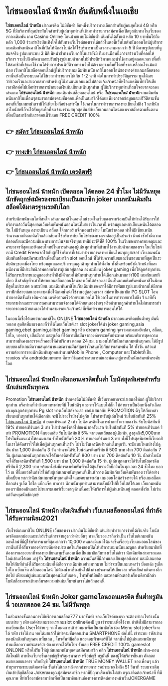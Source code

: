 # ไก่ชนออนไลน์ น้ําหนัก   อันดับหนึ่งในเอเชีย 

**ไก่ชนออนไลน์ น้ําหนัก** ฝากเครดิต ไม่มีขั้นต่ำ  อีกหนึ่งบริการทางเลือกสำหรับผู้คนยุคใหม่ 4G หรือ 5G ที่มีบริการที่สุดประทับใจสำหรับผู้เล่นทุกท่านที่เข้ามาทำรายการสมัครเพื่อเปิดยูสกับทางในเว็บของเราลงเดิมพัน เกม Casino Online โอนฝากแบบไม่มีขั้นต่ำ เดิมพันได้ตั้งแต่ หลัก 10 บาทขึ้นไปถึงหลัก 1,000 ร่วมร่าเริงบันเทิงใจไปกับทางเว็บไซต์ของเราได้แล้วในตอนี้เว็บไซต์พนันออนไลน์ผู้บริการเกมเดิมพันพนันคาสิโนที่เปิดให้นักล่าโบนัสได้ใช้บริการมาเป็นเวลานานมากกว่า 5 ปี มีภาพรูปแบบที่ดูสมจจริง รูปแบบระบบ 3 มิติ
มิหนำซ้ำทางเว็บคาสิโนเรายังมี ทีมงานมือหนึ่งการสร้างเว็บที่คอยให้บริการ  รวมไปถึงพัฒนาและปรับปรุงรูปแบบตัวเกมให้มีประสิทธิภาพและน่าใช้งานอยู่ตลอดเวลา เพื่อที่ให้สมาชิกที่เข้ามาใช้งานได้รับการปรนนิบัติจากทางเว็บไซต์เราอย่างเต็มที่โดยที่ขาดเหลืออะไรแม้แต่น้อย เว็บคาสิโนสล็อตออนไลน์ผู้ให้บริการเกมเดิมพันพนันคาสิโนออนไลน์ของทางค่ายเกมสล็อตของเรานั้นยังเป็นระบบออโต้ใช้เวลาทำรายการไม่เกิน 1-2 นาที ต่อในการทำประวัติธุกรรม พูดได้เลยว่าIรวดเร็วและสะดวกสบายสำหรับผู้ใช้งานแน่นอนและไม่ต้องแจ้งเจ้าหน้าที่หรือแอดมินที่ทำให้เสียเวลาอีกต่อไปเมื่อทำรายการฝากยอดเงินกับเซียนพนันทุกท่าน
ผู้ใช้บริการทุกท่านที่สนใจอยากจะลองเล่นเกม **ไก่ชนออนไลน์ น้ําหนัก** เกมเดิมพันสล็อตออนไลน์ หรือ ***ไก่ชนออนไลน์ น้ําหนัก*** เกมเดิมพันพนันคาสิโนเพื่อนๆสามารถสมัครตามขั้นตอนเพื่อเป็นสมาชิกได้เลยเพียงกรอกข้อมูลและปรัวัติตามขั้นตอนที่เว็บเกมพนันเรามีให้เพียงไม่กี่อย่างเท่านั้น ใช้เวลาในการทำรายการลงทะเบียนไม่ถึง 1 นาทีนักล่าโบนัสฟรีก็จะได้รับยูสเพื่อที่จะเข้ามาร่วมสนุกสุดมันส์กับเว็บเกมออนไลน์ของเราสมัครตามขั้นตอนเพื่อเป็นสมาชิกกับเราตอนนี้รับเลย FREE CREDIT 100%

## 👉 [สมัคร ไก่ชนออนไลน์ น้ําหนัก](https://archa888.com/)
## 👉 [ทางเข้า ไก่ชนออนไลน์ น้ําหนัก](https://archa888.com/)
## 👉 [ไก่ชนออนไลน์ น้ําหนัก เครดิตฟรี](https://archa888.com/)

## ไก่ชนออนไลน์ น้ําหนัก เปิดตลอด ได้ตลอด 24 ชั่วโมง ไม่มีวันหยุดนักขัตฤกษ์สมัครลงทะเบียนเป็นสมาชิก joker เกมพนันเดิมพันสล็อตได้มาตรฐานระดับโลก

สำหรับนักพนันคนใดที่สนใจ เล่นเกมคาสิโนออนไลน์ของในเว็บของเราพร้อมเปิดให้ท่านได้รับการให้บริการแล้ววันนี้สุดยอดเว็บเดิมพันพนันออนไลน์ที่มาแรงในเวลานี้ พร้อมดูแลเหล่าเซียนพนันได้ตลอดวัน ไม่มีวันหยุด ลงทะเบียน สล็อต โจ๊กเกอร์ แจ็กพอตเข้าง่าย โบนัสเข้าตลอด ทำให้มีเซียนพนันจำนวนมากติดอกติดใจแล้วกลับมาใช้บริการกับเว็บไซต์ของทางเราต่ออยู่เป็นประจำ มิหนำซ้ำยังมีความปลอดภัยและมีความมั่นคงทางการเงินจ่ายจริงทุกบาทมีประวัติที่ดี 100% ในเว็บของเราครอบคลุมและครบวงจรที่สุดและยังตอบโจทย์ในการเล่นของผู้เล่นทุกท่านที่เข้ามาใช้งานกับตัวเกมของเรา
ในเว็บไซต์เรามี Credit Freeแจกให้กับผู้ที่ใช้บริการที่เข้ามาทำรายการลงทะเบียนใหม่ทุกยูสเซอร์ เว็บเกมพนันเดิมพันสล็อตสมัครสมาชิกเพื่อเป็นสมาชิก slot ออนไลน์ ที่ได้รับความนิยมและชื่นชอบมากที่สุดเป็นระดับต้นๆของเมืองไทย พร้อมดูแลและบริการคุณลูกค้าทุกท่านได้ทั้งวัน ทั้งคืนพร้อมยังมีเจ้าหน้าที่และพนักงานที่มีประสิทธิภาพคอยบริการผู้เล่นอยู่ตลอด ลงทะเบียน joker gaming เพื่อให้ลูกค้าทุกท่านได้รับการบริการและดูแลอย่างทั่วถึงมีตัวเกมให้นักพนันทุกท่านได้เลือกเล่นมากกว่า100 เกมกันเลยทีเดียว
สิ่งสำคัญที่จะทำให้ค่ายเกมสล็อตออนไลน์ของเว็บไซต์ของเรานั้นเป็นเกมเดิมพันพนันคาสิโนนิยมที่สุดในประเทศ ลงทะเบียน  เกมเดิมพันคาสิโนเว็บเดิมพันของเราได้มีการพัฒนารูปแบบตัวเกมให้มีภาพกราฟิกที่สวยสดและงดงามเพื่อให้เกมนั้นน่าใช้งานอยู่ตลอดเวลา สมัครเป็นสมาชิก  PG SLOT โอนฝากเครดิตขั้นต่ำ เติม-ถอน เครดิตรวดเร็วด้วยระบบออโต้ ใช้เวลาในการทำรายการไม่ถึง 1 นาทีทั้งรายการฝากและรายการถอนสามารถแจ้งถอนได้ด้วยตนเองง่ายๆ หรือถ้าหากลูกค้าท่านใดไม่สามารถทำรายการถอนด้วยตนเองได้ท่านสามารถแจ้งเจ้าหน้าที่เพื่อทำรายการถอนให้ได้

ในตอนนี้เชื่อได้เลยว่าเกมคาสิโน ONLINE **ไก่ชนออนไลน์ น้ําหนัก** ฝากถอนเครดิตขขั้นต่ำทรู มันนี่ วอเลท สุดฮิตที่มาแรงเลยก็ว่าได้โดยเว็บไซต์เรา slot jokerได้นำ  joker gaming,asia gaming,ebet gaming,allbet gaming หรือ dream gaming จุดรวมเกมเกมยิงปลา, สล็อต, ไฮโล, บาคาร่า, เสือมังกร และรูเล็ต ที่ได้การเชื่อมั่นจากองค์กรระบดับประเทศ พร้อมบริการสุดความสามารถมั่นคงและรวดเร็วคอยให้คำปรึกษา ตลอด 24 ชม. มามอบให้กับนักเล่นเกมพนันทุกคน ได้มีรูปแบบของตัวเกมมีความสนุกสนานและความมันส์สุดเร้าใจสนุกไปกับการเล่นพนัน ได้ ทั้งวัน แล้วแต่ความต้องการของนักเดิมพันทุกคนผ่านบนMobile Phone , Computer และTabletที่เป็นระบบios หรือ androidแบบพกพา ศึกษาวิธีและประสบการณ์และพัฒนาสู่การเป็นนักเล่นพนันระดับโลก

## ไก่ชนออนไลน์ น้ําหนัก เติมถอนเครดิตขั้นต่ำ โบนัสสุดพิเศษสำหรับนักเล่นพนันทุกคน

 Promotion  **ไก่ชนออนไลน์ น้ําหนัก** ฝากเครดิตไม่มีขั้นต่ำ ที่เว็บเราอยากจะนำเสนอให้แก่  ผู้ใช้บริการทุกท่าน หรือท่านที่กำลังอยากหาค่ายที่มี โบนัสดีๆ และการให้แบบไม่กั๊ก ให้ค่ายเราเป็นอีกหนึ่งตัวเลือกของคุณลูกค้าทุกท่าน Pg slot ทางเว็บไซต์ของเรา ขอนำเสนอกับ PROMOTION ดีๆ ให้กับเหล่าเซียนพนันทุกท่านได้เลือกกัน จะมีโปรอะไรบ้างไปดูกัน
โปรสำหรับผู้เล่นใหม่ รับโบนัสทันที 25% [ไก่ชนออนไลน์ น้ําหนัก](https://archa888.com/) ทำยอดเทิร์นแค่ 2 เท่า
โบนัสเครดิตในการฝากครั้งแรกของวัน รับโบนัสทันที 19% ทำยอดเทิร์นแค่ 3 เท่า
โปรฝากครั้งต่อไปของฝากครั้งแรก รับโบนัสทันที 5% ทำยอดเทิร์นแค่ 1 เท่า
 PROMOTION คืนยอดเสีย รับโบนัสทันที 5% จากยอดเสียของผู้เดิมพัน สูงสุดถึง5,000บาท
โปรโมชั่นแนะนำให้คนมาเล่น รับโบนัสทันที 30% ทำยอดเทิร์นแค่ 3 เท่า
ทั้งนี้โปรสุดพิเศษที่เว็บคาสิโนเราได้คัดสรรไว้ให้เพื่อผู้เล่นทุกคนที่น่ารัก โปรโมชั่นเครดิตฝากเล่นในทุกวัน จะมีแบบไหนบ้างไปดูกัน
ฝาก 1,000 ติดต่อกัน 3 วัน ท่านจะได้รับโบนัสเครดิตฟรีทันที 500 บาท
ฝาก 700 ติดต่อกัน 7 วัน ผู้เล่นเกมพนันทุกท่านจะได้รับเครดิตฟรีทันที 800 บาท
ฝาก 700 ติดต่อกัน 10 วัน นักล่าโบนัสจะได้รับเครดิตฟรีทันที 1,500 บาท
ฝาก 1,000 ติดต่อกัน 15 วัน ผู้เล่นทุกคนจะได้รับโบนัสเครดิตฟรีทันที 2,300 บาท
พร้อมทั้งยังมีการลงเดิมพันที่จะได้ลุ้นรับรางวัลบิ๊กวินในทุกเวลา 24 ชั่วโมง บอกไว้ ณ ที่นี้เลยว่าคืนกำไรให้กับผู้เล่นเกมพนันทุกคนที่เป็นนักวางเดิมพันกับเว็บเดิมพันของเราได้อย่างเต็มเปี่ยม หากว่านักเล่นเกมพนันทุกคนติดใจและอยากจะเล่น เกมออนไลน์สร้างรายได้ หรือเกมสล็อต ป๊อกเด้ง รูเล็ต ไฮโล แบ็กแจ๊ค บาคาร่า นักพนันทุกท่านสามารถสัมผัสไปที่เว็บไซต์ได้เลย เว็บเกมพนันของเรามีแอดมินและโปรแกรมเมอร์เชี่ยวชาญด้านนี้คอยให้บริการให้ผู้เล่นพนันอยู่ ตลอดทั้งวัน ไม่เว้นแต่วันหยุดนักขัตฤกษ์

## ไก่ชนออนไลน์ น้ําหนัก เติมเงินขั้นต่ำ  เว็บเกมสล็อตออนไลน์ ที่กำลังได้รับความนิยม2021

เว็บไซต์เกมคาสิโน ONLINE เว็บของเรา ฝากเงินไม่มีขั้นต่ำ เล่นง่ายทำรายการง่ายได้เงินจริง โบนัสเครดิตแตกบ่อยและเปอร์เซ็นต์การจ่ายสูงกว่าค่ายอื่นๆ ทางเว็บของเราถือว่าเป็น เว็บไซต์เกมพนันออนไลน์ที่มีผู้ใช้บริการมากที่สุดมากกว่า 10,000 คนและมีแนวโน้มจะขึ้นเรื่อยๆ เว็บเกมออนไลน์ของเรานั้นยังได้รับจากองค์กรระดับต่างประเทศในเรื่องของเปิดให้บริการเกมพนันและดูแล สำหรับสมาชิกที่ต้องการและอยากที่จะลงทะเบียนตามขั้นตอนเพื่อเป็นสมาชิกกับทางเว็บไซต์เรา นักเดิมพันสามารถแอดไลน์เข้ามาได้เลย
	มารู้จัก **ไก่ชนออนไลน์ น้ําหนัก** ความมันส์ที่มีภาพและเสียงสุดอลังการ และมีเกมยอดฮิตให้กับที่กำลังได้รับความนิยมได้เลือกวางเดิมพันอย่างมากมาย  ไม่ว่าจะเป็นเกมบาคาร่า ป๊อกเด้ง รูเล็ต ไฮโล แบ็กแจ๊ค สล็อตออนไลน์ ไม่ต้องนั่งเครื่องบินไปถึงต่างประเทศให้เสียเวลา หรือเสียค่าเดินทางอีกต่อไป เพียงแค่ผู้เล่นเกมพนันทุกคนมีแท็บเลต , โทรศัพท์มือถือ และคอมพิวเตอร์เครื่องเดียวนักล่าโบนัสก็สามารถเข้ามาลิ้มรสความมันกับเว็บพนันเราได้แล้วตอนนี้

## ไก่ชนออนไลน์ น้ําหนัก Joker gameโอนถอนเครดิต ขั้นต่ำทรูมันนี่ วอเลทตลอด 24 ชม. ไม่มีวันหยุด

ในส่วนของขั้นตอนการใช้บริการเกมสล็อต777 ฝากขั้นต่ำ ของเว็บไซต์ของเรา จะต้องทำอะไรบ้างนั้น แบบง่าย ๆ เพียงแค่ค่ายเกมของเราเกมslot onlineต้องมี ยูส เข้าระบบเพื่อใช้งาน ถ้ายังไม่มีสามารถลงทะเบียนเปิด Userได้ง่าย ๆ จากโหมดการเข้าร่วมมาเพื่อเป็นสมาชิกในช่อง Menu slot jokerจึงจะได้ รหัส เข้าใช้งาน พอได้มาแล้วให้ทำตามขั้นตอนผ่าน SMARTPHONE ต่อไปนี้
เข้าระบบ รหัสผ่าน  ของนักเดิมพันทุกคน แท็บเลต , โทรศัพท์มือถือ และคอมพิวเตอร์ก็ได้
จากนั้นให้ผู้เล่นเกมพนันทุกท่านเลือกความประสงค์ว่า ต้องการจะได้รับโปร รับเลย FREE CREDIT 100% gameslot ONLONE หรือไม่รับ
ให้ผู้เล่นเกมพนันทุกคนสมัครสมาชิก คลิก **ไก่ชนออนไลน์ น้ําหนัก** ฝาก-ถอน อัตโนมัติ ภาพในเว็บจะขึ้นเลขบัญชีพร้อมธนาคาร หรือบัญชี ทรูมันนี่ ของผู้ให้บริการขึ้นมา
คัดลอกหมายเลขธนาคาร หรือบัญชี **ไก่ชนออนไลน์ น้ําหนัก** TRUE MONEY WALLET ของเพื่อนๆ แล้วทำธุรกรรมระบบเติมเครดิต ขั้นต่ำได้เลย
หลังจากทำรายการ รอประมาณไม่ถึง 51 วินาที ระบบจะเติมเงินเข้าบัญชีสล็อต Jokerของคุณผู้สมัครสมาชิก
หากมีปัญหาเรื่องเงินไม่เข้า กรุณาติดต่อเจ้าหน้าที่ ที่มีคุณภาพ ที่ทำเรื่องสมัครสมาชิกเพื่อเป็นสมาชิกผ่านช่องทางการติดต่อทางหน้าเว็บJOKERGAME



